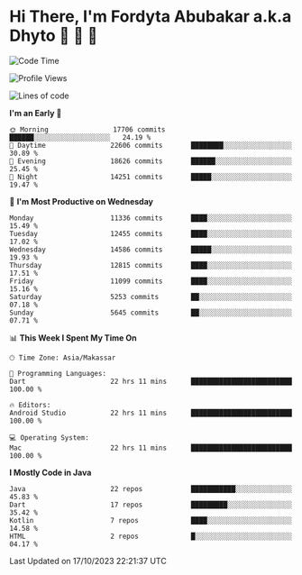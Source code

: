 # Hi There, I'm Fordyta Abubakar a.k.a Dhyto 👋 👋 👋 

<!--
**DhytoDev/dhytodev** is a ✨ _special_ ✨ repository because its `README.md` (this file) appears on your GitHub profile.

Here are some ideas to get you started:

- 🔭 I’m currently working on ...
- 🌱 I’m currently learning ...
- 👯 I’m looking to collaborate on ...
- 🤔 I’m looking for help with ...
- 💬 Ask me about ...
- 📫 How to reach me: ...
- 😄 Pronouns: ...
- ⚡ Fun fact: ...
-->

<!--START_SECTION:waka-->
![Code Time](http://img.shields.io/badge/Code%20Time-2%2C093%20hrs%206%20mins-blue)

![Profile Views](http://img.shields.io/badge/Profile%20Views-0-blue)

![Lines of code](https://img.shields.io/badge/From%20Hello%20World%20I%27ve%20Written-9.1%20million%20lines%20of%20code-blue)

**I'm an Early 🐤** 

```text
🌞 Morning                17706 commits       ██████░░░░░░░░░░░░░░░░░░░   24.19 % 
🌆 Daytime                22606 commits       ████████░░░░░░░░░░░░░░░░░   30.89 % 
🌃 Evening                18626 commits       ██████░░░░░░░░░░░░░░░░░░░   25.45 % 
🌙 Night                  14251 commits       █████░░░░░░░░░░░░░░░░░░░░   19.47 % 
```
📅 **I'm Most Productive on Wednesday** 

```text
Monday                   11336 commits       ████░░░░░░░░░░░░░░░░░░░░░   15.49 % 
Tuesday                  12455 commits       ████░░░░░░░░░░░░░░░░░░░░░   17.02 % 
Wednesday                14586 commits       █████░░░░░░░░░░░░░░░░░░░░   19.93 % 
Thursday                 12815 commits       ████░░░░░░░░░░░░░░░░░░░░░   17.51 % 
Friday                   11099 commits       ████░░░░░░░░░░░░░░░░░░░░░   15.16 % 
Saturday                 5253 commits        ██░░░░░░░░░░░░░░░░░░░░░░░   07.18 % 
Sunday                   5645 commits        ██░░░░░░░░░░░░░░░░░░░░░░░   07.71 % 
```


📊 **This Week I Spent My Time On** 

```text
🕑︎ Time Zone: Asia/Makassar

💬 Programming Languages: 
Dart                     22 hrs 11 mins      █████████████████████████   100.00 % 

🔥 Editors: 
Android Studio           22 hrs 11 mins      █████████████████████████   100.00 % 

💻 Operating System: 
Mac                      22 hrs 11 mins      █████████████████████████   100.00 % 
```

**I Mostly Code in Java** 

```text
Java                     22 repos            ███████████░░░░░░░░░░░░░░   45.83 % 
Dart                     17 repos            █████████░░░░░░░░░░░░░░░░   35.42 % 
Kotlin                   7 repos             ████░░░░░░░░░░░░░░░░░░░░░   14.58 % 
HTML                     2 repos             █░░░░░░░░░░░░░░░░░░░░░░░░   04.17 % 
```




 Last Updated on 17/10/2023 22:21:37 UTC
<!--END_SECTION:waka-->
